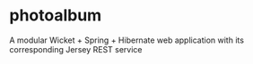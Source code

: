 photoalbum
==========

A modular Wicket + Spring + Hibernate web application with its corresponding Jersey REST service
